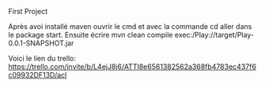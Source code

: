 First Project

Après avoi installé maven ouvrir le cmd et avec la commande cd aller dans le package start. Ensuite écrire mvn clean compile exec:/Play://target/Play-0.0.1-SNAPSHOT.jar

Voici le lien du trello: https://trello.com/invite/b/L4ejJ8j6/ATTI8e6561382562a368fb4783ec437f6c09932DF13D/acl
